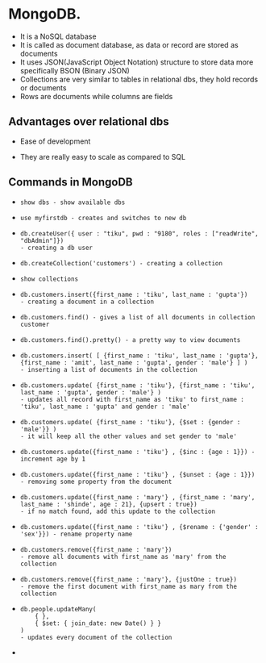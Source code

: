 # MongoDB.

- It is a NoSQL database
- It is called as document database, as data or record are stored as documents
- It uses JSON(JavaScript Object Notation) structure to store data more specifically BSON (Binary JSON)
- Collections are very similar to tables in relational dbs, they hold records or documents
- Rows are documents while columns are fields

## Advantages over relational dbs

- Ease of development

- They are really easy to scale as compared to SQL 

## Commands in MongoDB

- ``` show dbs - show available dbs
  show dbs - show available dbs
  ```

- ```
  use myfirstdb - creates and switches to new db
  ```

- ```
  db.createUser({ user : "tiku", pwd : "9180", roles : ["readWrite", "dbAdmin"]}) 
  - creating a db user
  ```

- ```
  db.createCollection('customers') - creating a collection
  ```

- ```
  show collections
  ```

- ```
  db.customers.insert({first_name : 'tiku', last_name : 'gupta'}) 
  - creating a document in a collection
  ```

- ```
  db.customers.find() - gives a list of all documents in collection customer
  ```

- ```
  db.customers.find().pretty() - a pretty way to view documents
  ```

- ```
  db.customers.insert( [ {first_name : 'tiku', last_name : 'gupta'}, {first_name : 'amit', last_name : 'gupta', gender : 'male'} ] )  
  - inserting a list of documents in the collection
  ```

- ```
  db.customers.update( {first_name : 'tiku'}, {first_name : 'tiku', last_name : 'gupta', gender : 'male'} ) 
  - updates all record with first_name as 'tiku' to first_name : 'tiku', last_name : 'gupta' and gender : 'male'
  ```

- ```
  db.customers.update( {first_name : 'tiku'}, {$set : {gender : 'male'}} ) 
  - it will keep all the other values and set gender to 'male'
  ```

- ```
  db.customers.update({first_name : 'tiku'} , {$inc : {age : 1}}) - increment age by 1
  ```

- ```
  db.customers.update({first_name : 'tiku'} , {$unset : {age : 1}}) 
  - removing some property from the document
  ```

- ```
  db.customers.update({first_name : 'mary'} , {first_name : 'mary', last_name : 'shinde', age : 21}, {upsert : true}) 
  - if no match found, add this update to the collection
  ```

- ```
  db.customers.update({first_name : 'tiku'} , {$rename : {'gender' : 'sex'}}) - rename property name
  ```

- ```
  db.customers.remove({first_name : 'mary'}) 
  - remove all documents with first_name as 'mary' from the collection
  ```

- ```
  db.customers.remove({first_name : 'mary'}, {justOne : true}) 
  - remove the first document with first_name as mary from the collection
  ```

- ```
  db.people.updateMany(
      { },
      { $set: { join_date: new Date() } }
  )
  - updates every document of the collection 
  ```








- 

